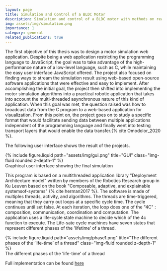 ```yaml
---
layout: page
title: Simulation and Control of a BLDC Motor
description: Simulation and control of a BLDC motor with methods on real-time data exchange and visualization.
img: assets/img/simulation.png
importance: 1
category: general
related_publications: true
---
```


The first objective of this thesis was to design a motor simulation web application. Despite
being a web application restricting the programming language to JavaScript, the goal was
to take advantage of the high-performance nature of a low-level language, such as C, while
maintaining the easy user interface JavaScript offered. The project also focused on finding
ways to stream the simulation result using web-based open-source software applications that
were effective and easy to implement.
After accomplishing the initial goal, the project then shifted into implementing the
motor simulation algorithms into a practical robotic application that takes into account the
multi-threaded asynchronous nature of this kind of application. When this goal was met, the
question raised was how to broadcast data from the C program to a web-based application
for visualization. From this point on, the project goes on to study a specific format that
would facilitate sending data between multiple applications independent of the programming
language and finally went into testing transport layers that would enable the data transfer.{% cite Omodolor_2020 %}.

The following user interface shows the result of the projects. 
<div class="row justify-content-sm-center">
    <div class="col-sm mt-3 mt-md-0">
        {% include figure.liquid path="assets/img/gui.png" title="GUI" class="img-fluid rounded z-depth-1" %}
    </div>
</div>
<div class="caption">
    Graphical user interface showing the final simulation
</div>


 This program is based on a multithreaded application
library "Deployment Architecture model" written by members of the Robotics Research
group in Ku Leuven based on the book "Composable, adaptive, and explainable systemsof-systems" {% cite herman2017 %}. The software is made of multiples threads, activity, and algorithms. The
threads are time-triggered, meaning that they carry out loops at a specific cycle time. The
cycle continues until set false. At each iteration, the loop does one of the "4C" : composition,
communication, coordination and computation. The application uses a life-cycle state
machine to decide which of the 4c function to execute. The Life-sate cycle machines have
seven states that represent different phases of the ’lifetime’ of a thread.




<div class="row justify-content-sm-center">
    <div class="col-sm mt-3 mt-md-0">
        {% include figure.liquid path="assets/img/phase1.png" title="The different phases of the ’life-time’ of a thread" class="img-fluid rounded z-depth-1" %}
    </div>
</div>
<div class="caption">
    The different phases of the ’life-time’ of a thread
</div>




Full implementation can be found [here](https://github.com/stevedanomodolor/Simulation-and-control-of-BLDC-motor-with-methods-on-data-transfer-and-visualization) 